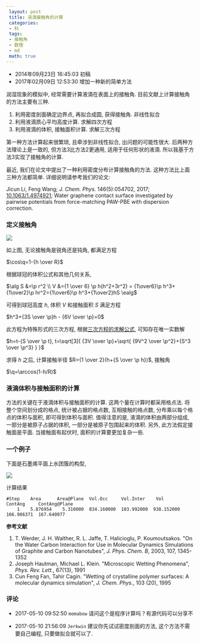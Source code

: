 ```yaml
---
 layout: post
 title: 液滴接触角的计算
 categories:
 - 科
 tags:
 - 接触角
 - 数理
 - md
 math: true
---
```


- 2014年09月23日 16:45:03 初稿
- 2017年02月09日 12:53:30 增加一种新的简单方法

润湿现象的模拟中, 经常需要计算液滴在表面上的接触角. 目前文献上计算接触角的方法主要有三种.

1. 利用密度剖面确定边界点, 再拟合成圆, 获得接触角. 非线性拟合
2. 利用液滴质心平均高度计算. 求解四次方程
3. 利用液滴的体积, 接触面积计算. 求解三次方程

第一种方法计算起来很繁琐, 且牵涉到非线性拟合, 出问题的可能性很大.
后两种方法理论上是一致的, 但方法3比方法2更通用, 适用于任何形状的液滴. 所以我基于方法3实现了接触角的计算.

最近, 我们在论文中提出了一种利用密度分布计算接触角的方法. 这种方法比上面三种方法都简单. 详细说明请参考我们的论文:

Jicun Li, Feng Wang; <em>J. Chem. Phys.</em> 146(5):054702, 2017; [10.1063/1.4974921](http://dx.doi.org/10.1063/1.4974921); Water graphene contact surface investigated by pairwise potentials from force-matching PAW-PBE with dispersion correction.

### 定义接触角

![](https://jerkwin.github.io/pic/ContactAngle.png)

如上图, 无论接触角是锐角还是钝角, 都满足方程

$\cos\q=1-{h \over R}$

根据球冠的体积公式和其他几何关系,

$\alg
S &=\p r^2 \\
V &={1 \over 6} \p h(h^2+3r^2) = {1\over6}\p h^3+{1\over2}\p hr^2={1\over6}\p h^3+{1\over2}hS
\ealg$

可得到球冠高度 $h$, 体积 $V$ 和接触面积 $S$ 满足方程

$h^3+{3S \over \p}h - {6V \over \p}=0$

此方程为特殊形式的三次方程, 根据[三次方程的求解公式](http://jerkwin.github.io/2012/10/30/%E4%B8%80%E5%85%83%E4%B8%89%E6%AC%A1%E6%96%B9%E7%A8%8B%E6%B1%82%E6%A0%B9%E5%85%AC%E5%BC%8F%E5%8F%8A%E5%85%B6Fortran%E4%BB%A3%E7%A0%81/), 可知存在唯一实数解

$h=t-{S \over \p t}, t=\sqrt[3]{ {3V \over \p}+\sqrt{ {9V^2 \over \p^2}+{S^3 \over \p^3} } }$

求得 $h$ 之后, 计算接触半径 $R={1 \over 2}(h+{S \over \p h})$, 接触角

$\q=\arccos(1-h/R)$

### 液滴体积与接触面积的计算

方法的关键在于液滴体积与接触面积的计算. 这两个量在计算时都采用格点法. 将整个空间划分成的格点,
统计被占据的格点数, 互相接触的格点数, 分布乘以每个格点的体积与面积, 即可得到体积与面积.
值得注意的是, 液滴的体积由两部分组成, 一部分是被原子占据的体积, 一部分是被原子包围起来的体积.
另外, 此方法假定接触面是平面. 当接触面有起伏时, 面积的计算要更加复杂一些.

### 一个例子

下面是石墨烯平面上水团簇的构型,

![](https://jerkwin.github.io/pic/GraWat.png)

计算结果

    #Step    Area      Area@Plane  Vol.Occ     Vol.Inter    Vol        ContAng     ContAng@Plane
        1    5.876954    5.310000  834.160000  103.992000  938.152000  166.986371  167.640077

**参考文献**

1. T. Werder, J. H. Walther, R. L. Jaffe, T. Halicioglu, P. Koumoutsakos. "On the Water Carbon Interaction for Use in Molecular Dynamics Simulations of Graphite and Carbon Nanotubes", _J. Phys. Chem. B_, 2003, 107, 1345-1352
2. Joseph Hautman, Michael L. Klein. "Microscopic Wetting Phenomena", _Phys. Rev. Lett._, 67(13), 1991
3. Cun Feng Fan, Tahir Cagin. "Wetting of crystalline polymer surfaces: A molecular dynamics simulation", _J. Chem. Phys._, 103 (20), 1995

### 评论

- 2017-05-10 09:52:50 `momabow` 请问这个是程序计算吗？有源代码可以分享不

- 2017-05-10 21:56:09 `Jerkwin` 建议你先试试密度剖面的方法, 这个方法不需要自己编程, 只要做拟合就可以了.

